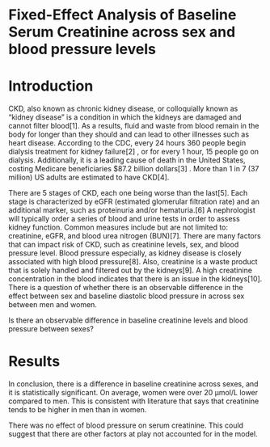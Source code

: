 
# Fixed-Effect Analysis of Baseline Serum Creatinine across sex and blood pressure levels 

# Introduction

CKD, also known as chronic kidney disease, or colloquially known as “kidney disease” is a condition in which the kidneys are damaged and cannot filter blood[1]. As a results, fluid and waste from blood remain in the body for longer than they should and can lead to other illnesses such as heart disease. 
According to the CDC, every 24 hours 360 people begin dialysis treatment for kidney failure[2] , or for every 1 hour, 15 people go on dialysis.  Additionally, it is a leading cause of death in the United States, costing Medicare beneficiaries  $87.2 billion dollars[3] . More than 1 in 7 (37 million) US adults are estimated to have CKD[4].

There are 5 stages of CKD, each one being worse than the last[5]. Each stage is characterized by eGFR (estimated glomerular filtration rate) and an additional marker, such as proteinuria and/or hematuria.[6]
A nephrologist will typically order a series of blood and urine tests in order to assess kidney function. Common measures include but are not limited to: creatinine, eGFR, and blood urea nitrogen (BUN)[7].
There are many factors that can impact risk of CKD, such as creatinine levels, sex, and blood pressure level. Blood pressure especially, as kidney disease is closely associated with high blood pressure[8]. Also, creatinine is a waste product that is solely handled and filtered out by the kidneys[9]. A high creatinine concentration in the blood indicates that there is an issue in the kidneys[10]. 
There is a question of whether there is an observable difference in the effect between sex and baseline diastolic blood pressure in across sex between men and women.

Is there an observable difference in baseline creatinine levels and blood pressure between sexes?

# Results 

In conclusion, there is a difference in baseline creatinine across sexes, and it is statistically significant. On average, women were over 20 µmol/L lower compared to men. This is consistent with literature that says that creatinine tends to be higher in men than in women. 

There was no effect of blood pressure on serum creatinine. This could suggest that there are other factors at play not accounted for in the model. 



